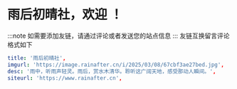 # 雨后初晴社，欢迎 ！

:::note
如需要添加友链，请通过评论或者发送您的站点信息
:::
友链互换留言评论格式如下
``` yaml
title: '雨后初晴社',
imgurl: 'https://image.rainafter.cn/i/2025/03/08/67cbf3ae27bed.jpg',
desc: '雨中，听雨声轻灵。雨后，赏水木清华。聆听这广阔天地，感受那动人瞬间。',
siteurl: 'https://www.rainafter.cn',

```
